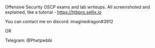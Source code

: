 Offensive Security OSCP exams and lab writeups. All screenshoted and explained, like a tutorial - https://htbpro.sellix.io

You can contact me on discord: imaginedragon#3912

OR

Telegram: @Ptwtpwbbi
